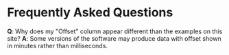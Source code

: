 # Frequently Asked Questions

**Q**: Why does my "Offset" column appear different than the examples on this site?
**A**: Some versions of the software may produce data with offset shown in minutes rather than milliseconds.
